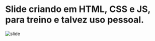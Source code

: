 # Slide criando em HTML, CSS e JS, para treino e talvez uso pessoal.

![slide](https://user-images.githubusercontent.com/47160837/163879432-fe089894-4363-47a4-9b76-bf4765f9ff60.jpg)
